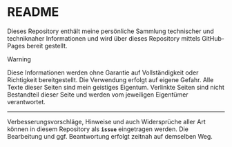 # README

Dieses Repository enthält meine persönliche Sammlung technischer und techniknaher Informationen und wird über dieses Repository mittels GitHub-Pages bereit gestellt.

> [!warning] 
> Diese Informationen werden ohne Garantie auf Vollständigkeit oder Richtigkeit bereitgestellt. Die Verwendung erfolgt auf eigene Gefahr. Alle Texte dieser Seiten sind mein geistiges Eigentum. Verlinkte Seiten sind nicht Bestandteil dieser Seite und werden vom jeweiligen Eigentümer verantwortet.

---

Verbesserungsvorschläge, Hinweise und auch Widersprüche aller Art können in diesem Repository als **`issue`** eingetragen werden. Die Bearbeitung und ggf. Beantwortung erfolgt zeitnah auf demselben Weg.